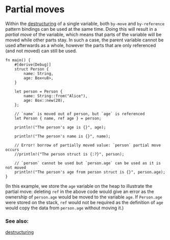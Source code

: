 # Partial moves

Within the [destructuring] of a single variable, both `by-move` and
`by-reference` pattern bindings can be used at the same time. Doing
this will result in a _partial move_ of the variable, which means
that parts of the variable will be moved while other parts stay. In
such a case, the parent variable cannot be used afterwards as a
whole, however the parts that are only referenced (and not moved)
can still be used.

```rust,editable
fn main() {
    #[derive(Debug)]
    struct Person {
        name: String,
        age: Box<u8>,
    }

    let person = Person {
        name: String::from("Alice"),
        age: Box::new(20),
    };

    // `name` is moved out of person, but `age` is referenced
    let Person { name, ref age } = person;

    println!("The person's age is {}", age);

    println!("The person's name is {}", name);

    // Error! borrow of partially moved value: `person` partial move occurs
    //println!("The person struct is {:?}", person);

    // `person` cannot be used but `person.age` can be used as it is not moved
    println!("The person's age from person struct is {}", person.age);
}
```

(In this example, we store the `age` variable on the heap to
illustrate the partial move: deleting `ref` in the above code would
give an error as the ownership of `person.age` would be moved to the
variable `age`. If `Person.age` were stored on the stack, `ref` would
not be required as the definition of `age` would copy the data from
`person.age` without moving it.)

### See also:

[destructuring][destructuring]

[destructuring]: ../../flow_control/match/destructuring.md
